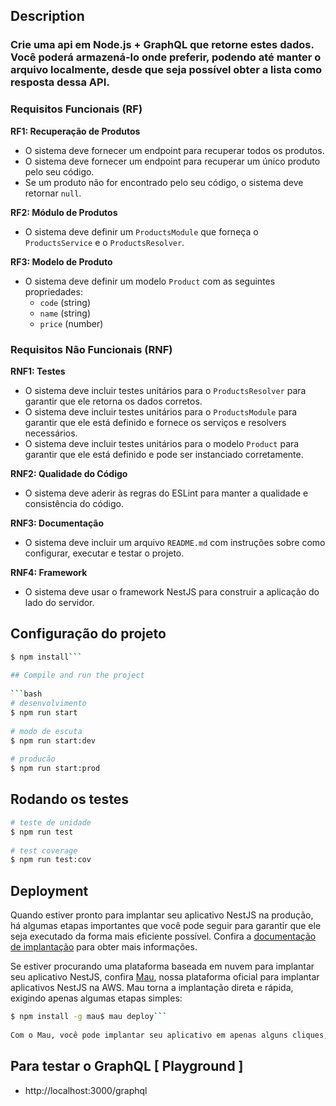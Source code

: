 ## Description


### Crie uma api em Node.js + GraphQL que retorne estes dados. Você poderá armazená-lo onde preferir, podendo até manter o arquivo localmente, desde que seja possível obter a lista como resposta dessa API.


### Requisitos Funcionais (RF)

**RF1: Recuperação de Produtos**
- O sistema deve fornecer um endpoint para recuperar todos os produtos.
- O sistema deve fornecer um endpoint para recuperar um único produto pelo seu código.
- Se um produto não for encontrado pelo seu código, o sistema deve retornar `null`.

**RF2: Módulo de Produtos**
- O sistema deve definir um `ProductsModule` que forneça o `ProductsService` e o `ProductsResolver`.

**RF3: Modelo de Produto**
- O sistema deve definir um modelo `Product` com as seguintes propriedades:
    - `code` (string)
    - `name` (string)
    - `price` (number)

### Requisitos Não Funcionais (RNF)

**RNF1: Testes**
- O sistema deve incluir testes unitários para o `ProductsResolver` para garantir que ele retorna os dados corretos.
- O sistema deve incluir testes unitários para o `ProductsModule` para garantir que ele está definido e fornece os serviços e resolvers necessários.
- O sistema deve incluir testes unitários para o modelo `Product` para garantir que ele está definido e pode ser instanciado corretamente.

**RNF2: Qualidade do Código**
- O sistema deve aderir às regras do ESLint para manter a qualidade e consistência do código.

**RNF3: Documentação**
- O sistema deve incluir um arquivo `README.md` com instruções sobre como configurar, executar e testar o projeto.

**RNF4: Framework**
- O sistema deve usar o framework NestJS para construir a aplicação do lado do servidor.

## Configuração do projeto

```bash  
$ npm install```  
  
## Compile and run the project  
  
```bash  
# desenvolvimento  
$ npm run start  
  
# modo de escuta  
$ npm run start:dev  
  
# producão 
$ npm run start:prod  
```  

## Rodando os testes

```bash  
# teste de unidade 
$ npm run test   
  
# test coverage  
$ npm run test:cov  
```  

## Deployment


Quando estiver pronto para implantar seu aplicativo NestJS na produção, há algumas etapas importantes que você pode seguir para garantir que ele seja executado da forma mais eficiente possível. Confira a [documentação de implantação](https://docs.nestjs.com/deployment) para obter mais informações.

Se estiver procurando uma plataforma baseada em nuvem para implantar seu aplicativo NestJS, confira [Mau](https://mau.nestjs.com), nossa plataforma oficial para implantar aplicativos NestJS na AWS. Mau torna a implantação direta e rápida, exigindo apenas algumas etapas simples:

```bash  
$ npm install -g mau$ mau deploy```  
  
Com o Mau, você pode implantar seu aplicativo em apenas alguns cliques, permitindo que você se concentre na criação de recursos em vez de gerenciar a infraestrutura.

```

## Para testar o GraphQL [ Playground ]

* http://localhost:3000/graphql
